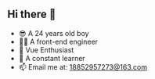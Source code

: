 ## Hi there 👋

- 😎 A 24 years old boy
- 👨‍💻 A front-end engineer
- 🤗 Vue Enthusiast
- 🧠 A constant learner
- 📫 Email me at: [18852957273@163.com](mailto:18852957273@163.com)

<!---
wsq12345/wsq12345 is a ✨ special ✨ repository because its `README.md` (this file) appears on your GitHub profile.
You can click the Preview link to take a look at your changes.
--->

